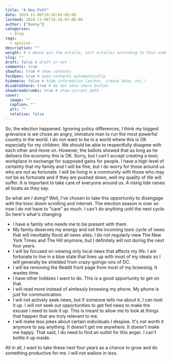 ```yaml
---
title: "A New Path"
date: 2024-11-06T10:28:03-08:00
lastmod: 2024-11-06T10:28:03-08:00
author: ["Danny"]
categories:
  - blog
tags:
  - opinion
description: ""
weight: # 1 means pin the article, sort articles according to this number
slug: ""
draft: false # draft or not
comments: true
showToc: true # show contents
TocOpen: true # open contents automantically
hidemeta: false # hide information (author, create date, etc.)
disableShare: true # do not show share button
showbreadcrumbs: true # show current path
cover:
  image: ""
  caption: ""
  alt: ""
  relative: false
---
```


So, the election happened. Ignoring policy differences, I think my biggest grievance is we chose an angry, immature man to run the most powerful country in the world. I do not want to be in a world where this is OK especially for my children. We should be able to respectfully disagree with each other and move on. However, the ballots showed that as long as he delivers the economy this is OK. Sorry, but I can't accept creating a toxic workplace in exchange for supposed gains for people. I have a high level of certainty that my family and I will be fine, but I do worry for those around us who are not as fortunate. I will be living in a community with those who may not be as fortunate and if they are pushed down, well my quality of life will suffer. It _is_ important to take care of everyone around us. A rising tide raises all boats as they say.

So what am _I_ doing? Well, I've chosen to take this opportunity to disengage with the toxic doom scrolling and internet. The election season is over so now I do not have to "care" as much. I can't do anything until the next cycle. So here's what's changing:

- I have a family who needs me to be present with them.
- My family deserves my energy and not the incoming toxic cycle of news that will inevitably flood all news sites. I do not regularly view The New York Times and The Hill anymore, but I definitely will not during the next four years.
- I will be focused on viewing only local news that affects my life. I am fortunate to live in a blue state that lines up with most of my ideals so I will generally be shielded from crazy-goings-ons of DC.
- I will be removing the Reddit front page from most of my browsing. It wastes time.
- I have other hobbies I want to do. This is a good opportunity to get on that.
- I will read more instead of aimlessly browsing my phone. My phone is just for communication.
- I will not actively seek news, but if someone tells me about it, I can look it up. I will not seek out opportunities to get fed news to make the excuse I need to look it up. This is meant to allow me to look at things that happen that are truly relevant to me.
- I will make less jokes about certain individuals I despise. It's not worth it anymore to say anything. It doesn't get me anywhere. It doesn't make me happy. That said, I do need to find an outlet for this anger. I can't bottle it up inside.

All in all, I want to take these next four years as a chance to grow and do something productive for me. I will not wallow in loss.
